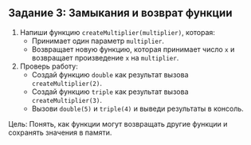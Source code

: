 ## Задание 3: Замыкания и возврат функции

1.	Напиши функцию `createMultiplier(multiplier)`, которая:
    - Принимает один параметр `multiplier`.
    - Возвращает новую функцию, которая принимает число `x` и возвращает произведение `x` на `multiplier`.
2.	Проверь работу:
    - Создай функцию `double` как результат вызова `createMultiplier(2)`.
    - Создай функцию `triple` как результат вызова `createMultiplier(3)`.
    - Вызови `double(5)` и `triple(4)` и выведи результаты в консоль.

Цель: Понять, как функции могут возвращать другие функции и сохранять значения в памяти.